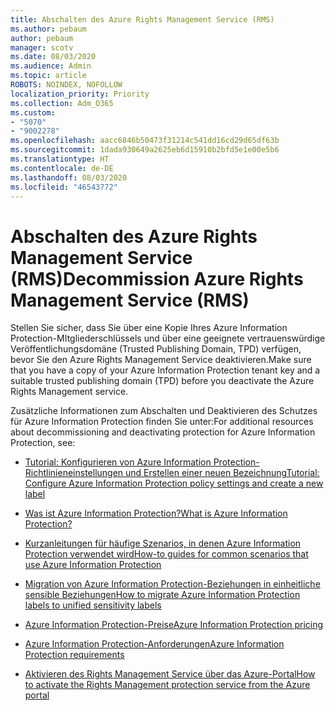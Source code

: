 ```yaml
---
title: Abschalten des Azure Rights Management Service (RMS)
ms.author: pebaum
author: pebaum
manager: scotv
ms.date: 08/03/2020
ms.audience: Admin
ms.topic: article
ROBOTS: NOINDEX, NOFOLLOW
localization_priority: Priority
ms.collection: Adm_O365
ms.custom:
- "5070"
- "9002278"
ms.openlocfilehash: aacc6846b50473f31214c541dd16cd29d65df63b
ms.sourcegitcommit: 1dada930649a2625eb6d15910b2bfd5e1e00e5b6
ms.translationtype: HT
ms.contentlocale: de-DE
ms.lasthandoff: 08/03/2020
ms.locfileid: "46543772"
---
```

# <a name="decommission-azure-rights-management-service-rms"></a><span data-ttu-id="844ad-102">Abschalten des Azure Rights Management Service (RMS)</span><span class="sxs-lookup"><span data-stu-id="844ad-102">Decommission Azure Rights Management Service (RMS)</span></span>

<span data-ttu-id="844ad-103">Stellen Sie sicher, dass Sie über eine Kopie Ihres Azure Information Protection-MItgliederschlüssels und über eine geeignete vertrauenswürdige Veröffentlichungsdomäne (Trusted Publishing Domain, TPD) verfügen, bevor Sie den Azure Rights Management Service deaktivieren.</span><span class="sxs-lookup"><span data-stu-id="844ad-103">Make sure that you have a copy of your Azure Information Protection tenant key and a suitable trusted publishing domain (TPD) before you deactivate the Azure Rights Management service.</span></span>

<span data-ttu-id="844ad-104">Zusätzliche Informationen zum Abschalten und Deaktivieren des Schutzes für Azure Information Protection finden Sie unter:</span><span class="sxs-lookup"><span data-stu-id="844ad-104">For additional resources about decommissioning and deactivating protection for Azure Information Protection, see:</span></span>

- [<span data-ttu-id="844ad-105">Tutorial: Konfigurieren von Azure Information Protection-Richtlinieneinstellungen und Erstellen einer neuen Bezeichnung</span><span class="sxs-lookup"><span data-stu-id="844ad-105">Tutorial: Configure Azure Information Protection policy settings and create a new label</span></span>](https://docs.microsoft.com/azure/information-protection/get-started/infoprotect-quick-start-tutorial)
- [<span data-ttu-id="844ad-106">Was ist Azure Information Protection?</span><span class="sxs-lookup"><span data-stu-id="844ad-106">What is Azure Information Protection?</span></span>](https://docs.microsoft.com/azure/information-protection/what-is-information-protection)
- [<span data-ttu-id="844ad-107">Kurzanleitungen für häufige Szenarios, in denen Azure Information Protection verwendet wird</span><span class="sxs-lookup"><span data-stu-id="844ad-107">How-to guides for common scenarios that use Azure Information Protection</span></span>](https://docs.microsoft.com/azure/information-protection/how-to-guides)  
    
- [<span data-ttu-id="844ad-108">Migration von Azure Information Protection-Beziehungen in einheitliche sensible Beziehungen</span><span class="sxs-lookup"><span data-stu-id="844ad-108">How to migrate Azure Information Protection labels to unified sensitivity labels</span></span>](https://docs.microsoft.com/azure/information-protection/configure-policy-migrate-labels)  
    
- [<span data-ttu-id="844ad-109">Azure Information Protection-Preise</span><span class="sxs-lookup"><span data-stu-id="844ad-109">Azure Information Protection pricing</span></span>](https://azure.microsoft.com/pricing/details/information-protection)  
    
- [<span data-ttu-id="844ad-110">Azure Information Protection-Anforderungen</span><span class="sxs-lookup"><span data-stu-id="844ad-110">Azure Information Protection requirements</span></span>](https://docs.microsoft.com/azure/information-protection/get-started/requirements)  
    
- [<span data-ttu-id="844ad-111">Aktivieren des Rights Management Service über das Azure-Portal</span><span class="sxs-lookup"><span data-stu-id="844ad-111">How to activate the Rights Management protection service from the Azure portal</span></span>](https://docs.microsoft.com/azure/information-protection/deploy-use/activate-azure)